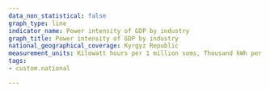```yaml
---
data_non_statistical: false
graph_type: line
indicator_name: Power intensity of GDP by industry
graph_title: Power intensity of GDP by industry
national_geographical_coverage: Kyrgyz Republic
measurement_units: Kilowatt hours per 1 million soms, Thousand kWh per 1 million soms
tags:
- custom.national

---
```


